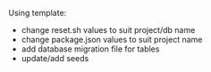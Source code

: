 Using template:

- change reset.sh values to suit project/db name
- change package.json values to suit project name
- add database migration file for tables
- update/add seeds

